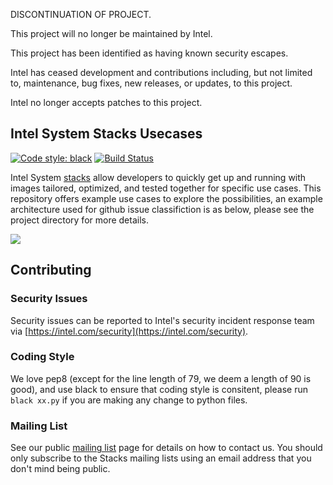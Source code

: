 DISCONTINUATION OF PROJECT. 

This project will no longer be maintained by Intel.

This project has been identified as having known security escapes.

Intel has ceased development and contributions including, but not limited to, maintenance, bug fixes, new releases, or updates, to this project.  

Intel no longer accepts patches to this project.
## Intel System Stacks Usecases

[![Code style: black](https://img.shields.io/badge/code%20style-black-000000.svg)](https://github.com/psf/black)
[![Build Status](https://travis-ci.com/intel/stacks-usecase.svg?branch=master)](https://travis-ci.com/intel/stacks-usecase)

Intel System [stacks](https://github.com/intel/stacks) allow developers to quickly get up and running with images tailored, optimized, and tested together for specific use cases. This repository offers example use cases to explore the possibilities, an example architecture used for github issue classifiction is as below, please see the project directory for more details.

<img src=https://raw.githubusercontent.com/intel/stacks-usecase/master/github-issue-classification/images/gh-issue-class-fig1.png>

## Contributing

### Security Issues

Security issues can be reported to Intel's security incident response team via
[https://intel.com/security](https://intel.com/security).

### Coding Style

We love pep8 (except for the line length of 79, we deem a length of 90 is good), and use black to ensure that coding
style is consitent, please run `black xx.py` if you are making any change to python files.

### Mailing List

See our public [mailing list](https://lists.01.org/mailman/listinfo/stacks) page for details on how to contact us. You should only subscribe to the Stacks mailing lists using an email address that you don't mind being public.
